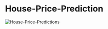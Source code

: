 # House-Price-Prediction
![House-Price-Predictions](https://miro.medium.com/max/750/0*XMbwmj-4r80bBuIg.jpg)
